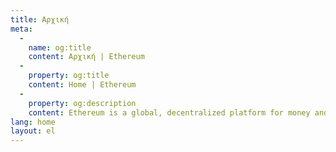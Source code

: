 ```yaml
---
title: Αρχική
meta:
  - 
    name: og:title
    content: Αρχική | Ethereum
  - 
    property: og:title
    content: Home | Ethereum
  - 
    property: og:description
    content: Ethereum is a global, decentralized platform for money and new kinds of applications. On Ethereum, you can write code that controls money, and build applications accessible anywhere in the world.
lang: home
layout: el
---
```


<HomePage/>